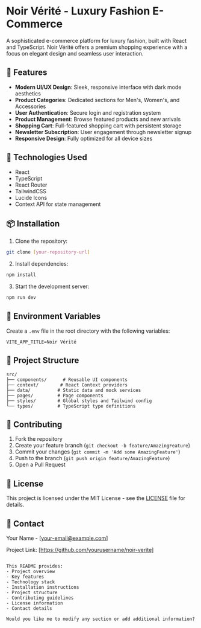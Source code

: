 # Noir Vérité - Luxury Fashion E-Commerce

A sophisticated e-commerce platform for luxury fashion, built with React and TypeScript. Noir Vérité offers a premium shopping experience with a focus on elegant design and seamless user interaction.

## 🌟 Features

- **Modern UI/UX Design**: Sleek, responsive interface with dark mode aesthetics
- **Product Categories**: Dedicated sections for Men's, Women's, and Accessories
- **User Authentication**: Secure login and registration system
- **Product Management**: Browse featured products and new arrivals
- **Shopping Cart**: Full-featured shopping cart with persistent storage
- **Newsletter Subscription**: User engagement through newsletter signup
- **Responsive Design**: Fully optimized for all device sizes

## 🚀 Technologies Used

- React
- TypeScript
- React Router
- TailwindCSS
- Lucide Icons
- Context API for state management

## 📦 Installation

1. Clone the repository:
```bash
git clone [your-repository-url]
```

2. Install dependencies:
```bash
npm install
```

3. Start the development server:
```bash
npm run dev
```

## 🔧 Environment Variables

Create a `.env` file in the root directory with the following variables:

```plaintext
VITE_APP_TITLE=Noir Vérité
```

## 📁 Project Structure

```plaintext
src/
├── components/      # Reusable UI components
├── context/        # React Context providers
├── data/          # Static data and mock services
├── pages/         # Page components
├── styles/        # Global styles and Tailwind config
└── types/         # TypeScript type definitions
```

## 🤝 Contributing

1. Fork the repository
2. Create your feature branch (`git checkout -b feature/AmazingFeature`)
3. Commit your changes (`git commit -m 'Add some AmazingFeature'`)
4. Push to the branch (`git push origin feature/AmazingFeature`)
5. Open a Pull Request

## 📝 License

This project is licensed under the MIT License - see the [LICENSE](LICENSE) file for details.

## 👥 Contact

Your Name - [your-email@example.com]

Project Link: [https://github.com/yourusername/noir-verite]
```

This README provides:
- Project overview
- Key features
- Technology stack
- Installation instructions
- Project structure
- Contributing guidelines
- License information
- Contact details

Would you like me to modify any section or add additional information?
